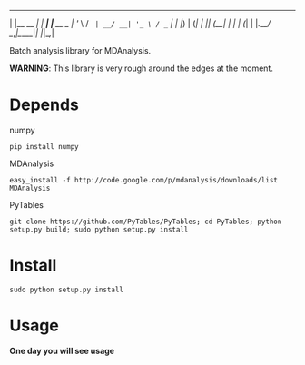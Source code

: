  _           _       _           
 | |__   __ _| |_ ___| |__   __ _ 
 | '_ \ / _` | __/ __| '_ \ / _` |
 | |_) | (_| | || (__| | | | (_| |
 |_.__/ \__,_|\__\___|_| |_|\__,_|
                   

Batch analysis library for MDAnalysis.

**WARNING**: This library is very rough around the edges at the moment.

Depends
=======

numpy

    pip install numpy

MDAnalysis

    easy_install -f http://code.google.com/p/mdanalysis/downloads/list MDAnalysis

PyTables

    git clone https://github.com/PyTables/PyTables; cd PyTables; python setup.py build; sudo python setup.py install
    
Install
=======

    sudo python setup.py install

Usage
=====

**One day you will see usage**